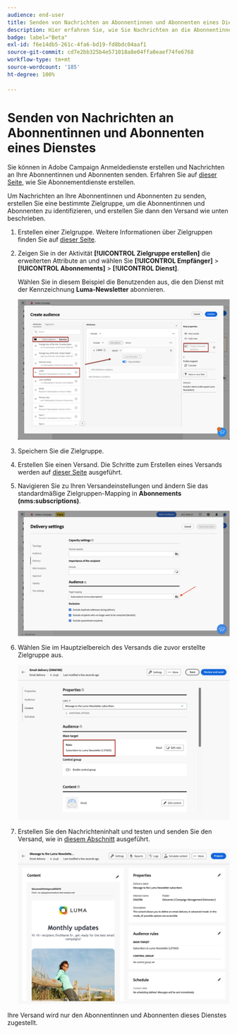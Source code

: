 ```yaml
---
audience: end-user
title: Senden von Nachrichten an Abonnentinnen und Abonnenten eines Dienstes
description: Hier erfahren Sie, wie Sie Nachrichten an die Abonnentinnen und Abonnenten eines Dienstes senden.
badge: label="Beta"
exl-id: f6e14db5-261c-4fa6-bd19-fd8bdc04aaf1
source-git-commit: cd7e2bb325b4e571018a8e04ffa0eaef74fe6768
workflow-type: tm+mt
source-wordcount: '185'
ht-degree: 100%

---
```


# Senden von Nachrichten an Abonnentinnen und Abonnenten eines Dienstes

Sie können in Adobe Campaign Anmeldedienste erstellen und Nachrichten an Ihre Abonnentinnen und Abonnenten senden. Erfahren Sie auf [dieser Seite](../audience//manage-services.md#create-service), wie Sie Abonnementdienste erstellen.

Um Nachrichten an Ihre Abonnentinnen und Abonnenten zu senden, erstellen Sie eine bestimmte Zielgruppe, um die Abonnentinnen und Abonnenten zu identifizieren, und erstellen Sie dann den Versand wie unten beschrieben.

1. Erstellen einer Zielgruppe. Weitere Informationen über Zielgruppen finden Sie auf [dieser Seite](../audience/create-audience.md).

1. Zeigen Sie in der Aktivität **[!UICONTROL Zielgruppe erstellen]** die erweiterten Attribute an und wählen Sie **[!UICONTROL Empfänger]** > **[!UICONTROL Abonnements]** > **[!UICONTROL Dienst]**.

   Wählen Sie in diesem Beispiel die Benutzenden aus, die den Dienst mit der Kennzeichnung **Luma-Newsletter** abonnieren.

   ![](assets/service-audience-subscribers.png)

1. Speichern Sie die Zielgruppe.
1. Erstellen Sie einen Versand. Die Schritte zum Erstellen eines Versands werden auf [dieser Seite](../msg/gs-messages.md#create-delivery) ausgeführt.
1. Navigieren Sie zu Ihren Versandeinstellungen und ändern Sie das standardmäßige Zielgruppen-Mapping in **Abonnements (nms:subscriptions)**.

   ![](assets/service-delivery-change-mapping.png)

1. Wählen Sie im Hauptzielbereich des Versands die zuvor erstellte Zielgruppe aus.

   ![](assets/service-delivery-targeting-subscribers.png)

1. Erstellen Sie den Nachrichteninhalt und testen und senden Sie den Versand, wie in [diesem Abschnitt](../preview-test/preview-test.md) ausgeführt.

   ![](assets/service-delivery-ready.png)

Ihre Versand wird nur den Abonnentinnen und Abonnenten dieses Dienstes zugestellt.
